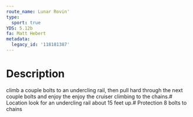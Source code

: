```yaml
---
route_name: Lunar Rovin'
type:
  sport: true
YDS: 5.12b
fa: Matt Hebert
metadata:
  legacy_id: '118181387'
---
```

# Description
climb a couple bolts to an undercling rail, then pull hard through the next couple bolts and enjoy the enjoy the cruiser climbing to the chains.# Location
look for an undercling rail about 15 feet up.# Protection
8 bolts to chains